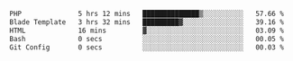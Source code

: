 <!--START_SECTION:waka-->

```txt
PHP              5 hrs 12 mins   ██████████████▒░░░░░░░░░░   57.66 %
Blade Template   3 hrs 32 mins   █████████▓░░░░░░░░░░░░░░░   39.16 %
HTML             16 mins         ▓░░░░░░░░░░░░░░░░░░░░░░░░   03.09 %
Bash             0 secs          ░░░░░░░░░░░░░░░░░░░░░░░░░   00.05 %
Git Config       0 secs          ░░░░░░░░░░░░░░░░░░░░░░░░░   00.03 %
```

<!--END_SECTION:waka-->
